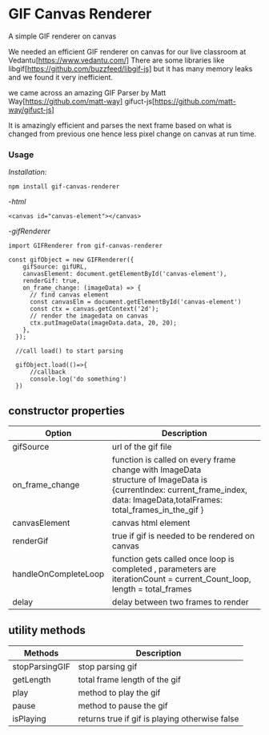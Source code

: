 # GIF Canvas Renderer

A simple GIF renderer on canvas

We needed an efficient GIF renderer on canvas for our live classroom at Vedantu[https://www.vedantu.com/]
There are some libraries like libgif[https://github.com/buzzfeed/libgif-js] but it has many memory leaks and we found it very inefficient.

we came across an amazing GIF Parser by Matt Way[https://github.com/matt-way] gifuct-js[https://github.com/matt-way/gifuct-js]

It is amazingly efficient and parses the next frame based on what is changed from previous one hence less pixel change on canvas at run time.

### Usage

_Installation:_

    npm install gif-canvas-renderer

-_html_

    <canvas id="canvas-element"></canvas>

-_gifRenderer_

    import GIFRenderer from gif-canvas-renderer

    const gifObject = new GIFRenderer({
        gifSource: gifURL,
        canvasElement: document.getElementById('canvas-element'),
        renderGif: true,
        on_frame_change: (imageData) => {
          // find canvas element
          const canvasElm = document.getElementById('canvas-element')
          const ctx = canvas.getContext('2d');
          // render the imagedata on canvas
          ctx.putImageData(imageData.data, 20, 20);
        },
      });

      //call load() to start parsing

      gifObject.load(()=>{
          //callback
          console.log('do something')
      })
 
## constructor properties

| Option              | Description                                                           |
|---------------------|-----------------------------------------------------------------------|
| gifSource           | url of the gif file                                                   |
| on_frame_change     | function is called on every frame change with ImageData  <br> structure of ImageData is <br> {currentIndex: current_frame_index, data: ImageData,totalFrames: total_frames_in_the_gif }                                                        |
| canvasElement       | canvas html element                                                   |
| renderGif           | true if gif is needed to be rendered on canvas                        |
| handleOnCompleteLoop| function gets called once loop is completed , parameters are <br> iterationCount = current_Count_loop, length = total_frames                                    |
| delay               | delay between two frames to render                                    |

## utility methods

| Methods             | Description                                                           |
|---------------------|-----------------------------------------------------------------------|
| stopParsingGIF      | stop parsing gif                                                      |
| getLength           | total frame length of the gif                                         |
| play                | method to play the gif                                                |
| pause               | method to pause the gif                                               |
| isPlaying           | returns true if gif is playing otherwise false                        |



